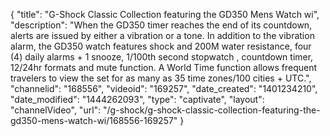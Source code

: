 {
    "title": "G-Shock Classic Collection featuring the GD350 Mens Watch wi",
    "description": "When the GD350 timer reaches the end of its countdown, alerts are issued by either a vibration or a tone. In addition to the vibration alarm, the GD350 watch features shock and 200M water resistance, four (4) daily alarms + 1 snooze, 1\/100th second stopwatch , countdown timer, 12\/24hr formats and mute function. A World Time function allows frequent travelers to view the set for as many as 35 time zones\/100 cities + UTC.",
    "channelid": "168556",
    "videoid": "169257",
    "date_created": "1401234210",
    "date_modified": "1444262093",
    "type": "captivate",
    "layout": "channelVideo",
    "url": "\/g-shock\/g-shock-classic-collection-featuring-the-gd350-mens-watch-wi\/168556-169257"
}